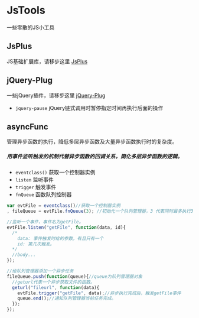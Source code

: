# JsTools

一些零散的JS小工具

## JsPlus
JS基础扩展库，请移步这里 [JsPlus](//github.com/cuidingfeng/jsplus)

## jQuery-Plug
一些jQuery插件，请移步这里 [jQuery-Plug](//github.com/cuidingfeng/jquery-plug)
* `jquery-pause` jQuery链式调用时暂停指定时间再执行后面的操作

## asyncFunc
管理异步函数的执行，降低多层异步函数及大量异步函数执行时的复杂度。

##### 用事件监听触发的机制代替异步函数的回调关系，简化多层异步函数的逻辑。
* `eventclass()` 获取一个控制器实例
* `listen` 监听事件
* `trigger` 触发事件
* `fnQueue` 函数队列控制器

```javascript
var evtFile = eventclass()//获取一个控制器实例
, fileQueue = evtFile.fnQueue(3); //初始化一个队列管理器，3 代表同时最多执行3个异步函数，不传默认为 1。

//监听一个事件，事件名为getFile。
evtFile.listen("getFile", function(data, id){
  /*
    data: 事件触发时给的参数，有且只有一个
    id: 第几次触发。
  */
  //body...
});

//给队列管理器添加一个异步任务
fileQueue.push(function(queue){//queue为队列管理器对象
  //geturl代表一个异步获取文件的函数。
  geturl("fileurl", function(data){
    evtFile.trigger("getFile", data);//异步执行完成后，触发getFile事件
    queue.end();//通知队列管理器当前任务完成。
  });
});
```
